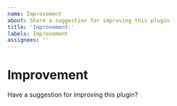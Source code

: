 ```yaml
---
name: Improvement
about: Share a suggestion for improving this plugin
title: 'Improvement:'
labels: Improvement
assignees: ''
---
```


# Improvement

Have a suggestion for improving this plugin?